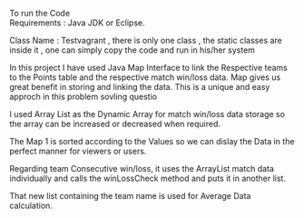 To run the Code  
Requirements : Java JDK or Eclipse.

Class Name : Testvagrant , there is only one class , the static classes are inside it , one 
can simply copy the code  and run in his/her system

In this project I have used Java Map Interface to link the Respective teams to the Points table and the respective match win/loss data.
Map gives us great benefit in storing and linking the data. 
This is a unique and easy approch in this problem sovling questio

I used Array List as the Dynamic Array for match win/loss data storage so the array can be increased or decreased when required.

The Map 1 is sorted according to the Values so we can dislay the Data in the perfect manner for viewers or users.

Regarding team Consecutive win/loss, it uses the ArrayList match data individually and calls the winLossCheck method and puts it in another list.

That new list containing the team name is used for Average Data calculation.



